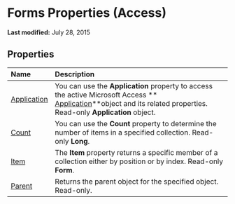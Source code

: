 
# Forms Properties (Access)

 **Last modified:** July 28, 2015


## Properties



|**Name**|**Description**|
|:-----|:-----|
| [Application](ed4a3ace-979b-0666-efbc-20e416e1faa2.md)|You can use the  **Application** property to access the active Microsoft Access ** [Application](aefb0713-97e6-e2c7-e530-8fd2e1316a55.md)**object and its related properties. Read-only  **Application** object.|
| [Count](915dcb5c-bab5-956f-329e-63a6bf934991.md)|You can use the  **Count** property to determine the number of items in a specified collection. Read-only **Long**.|
| [Item](6436ecae-4d12-0684-b44c-88f4172e7dcb.md)|The  **Item** property returns a specific member of a collection either by position or by index. Read-only **Form**.|
| [Parent](a16b8963-d22d-bd78-58d4-1bd666f68965.md)|Returns the parent object for the specified object. Read-only.|
